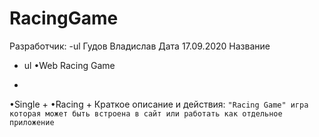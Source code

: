 # RacingGame
Разработчик:
-ul
Гудов Владислав
Дата 17.09.2020
Название 
- ul
•Web Racing Game
 +
•Single
 +
•Racing
  +
Краткое описание и действия:
` "Racing Game" игра которая может быть встроена в сайт
или работать как отдельное приложение `
